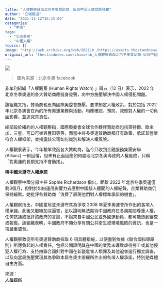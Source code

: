 ```yaml
---
title: "人權觀察致函北京冬奧贊助商　促就中國人權問題發聲"
author: "立場報道"
date: "2021-11-12T16:35:00"
categories:
  - "中國"
tags:
  - "北京冬奧"
  - "中國人權"
topics: []
image: "http://web.archive.org/web/2021im_/https://assets.thestandnews.com/media/photos/fat-09.png"
original_url: "thestandnews.com/china/ab_人權觀察致函北京冬奧贊助商-促就中國人權問題發聲"
---
```

![](http://web.archive.org/web/2021im_/https://assets.thestandnews.com/media/photos/fat-09.png)
> 圖片來源：北京冬奧 facebook

非牟利組織「人權觀察 (Human Rights Watch) 」周五（12 日）表示，2022 年北京冬季奧運的各大贊助商應挺身發聲，向中方施壓解決中國人權侵犯問題。

該組織又指，贊助商也應向國際奧委會施壓，要求制定人權政策，對於包括 2022 年北京冬奧會在內的所有奧運業務與活動，均應確認、預防、減輕對人權的一切負面影響，並追究其責任。

總部設於紐約的人權觀察指，國際奧委會全球合作夥伴贊助商包括英特爾、歐米加、三星、可口可樂與豐田等等，而當中許多奧運贊助商都訂有政策，承諾其營業符合人權框架，並揭露該公司如何識別和解決人權風險。

人權觀察表示，今年稍早致函各大贊助商，迄今只收到金融服務集團安聯 (Allianz) 一則回覆，但未有正面回應如何處理北京冬奧導致的人權風險，只稱「對奧運的長期支持不會動搖」。

**稱中國未遵守人權承諾**

人權觀察中國分部主任 Sophie Richardson 指出，距離 2022 年北京冬季奧運僅剩3個月，但對於如何運用影響力去應對中國駭人聽聞的人權紀錄，企業贊助商仍保持緘默。她批評各贊助商「浪費了展現他們對人權標準承諾的機會」。

人權觀察指出，中國當局並未遵守其為爭取 2008 年夏季奧運會所作出的各項人權承諾，此後又繼續加深逼害，足以證明無法期待中國政府在冬奧期間尊重人權。任何抗議或批評該政府的言論，不論來自中國公民或外國運動員，都可能遭到審查或報復。該組織表明，中國政府不願分享有關公共衛生或環境風險的資訊，也是一項嚴重威脅。

人權觀察敦促所有奧運贊助商採取 6 項具體措施，以便盡到依據《聯合國指導原則》所應負起的人權責任，包括公開證明其在中國的業務未導致虐待勞工或其他侵犯人權行為、支持由聯合國針對中國在新疆危害人類罪及其他迫害進行獨立調查，以及向當局施壓實現其為爭取本屆冬奧主辦權所作出的各項人權承諾，特別是媒體自由方面。

來源：  
[人權觀察](http://web.archive.org/web/20211112122919/https://www.hrw.org/zh-hant/news/2021/11/12/china-olympics-sponsors-spotlight-games-loom)